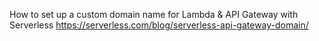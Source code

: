 How to set up a custom domain name for Lambda & API Gateway with Serverless
https://serverless.com/blog/serverless-api-gateway-domain/
